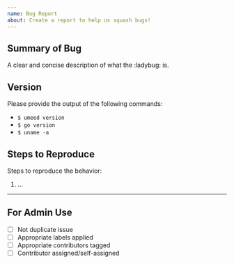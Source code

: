 ```yaml
---
name: Bug Report 
about: Create a report to help us squash bugs!
---
```


<!-- < < < < < < < < < < < < < < < < < < < < < < < < < < < < < < < < < < < < ☺
v                     ✰  Thanks for opening an issue! ✰                      v
v       Before smashing the submit button please review the template.        v
v       Also, please also ensure that this is not a duplicate issue :)       v
☺ > > > > > > > > > > > > > > > > > > > > > > > > > > > > > > > > > > > >  -->

## Summary of Bug

A clear and concise description of what the :ladybug: is.

## Version

Please provide the output of the following commands:

- `$ umeed version`
- `$ go version`
- `$ uname -a`

## Steps to Reproduce

Steps to reproduce the behavior:

1. ...

----

## For Admin Use

- [ ] Not duplicate issue
- [ ] Appropriate labels applied
- [ ] Appropriate contributors tagged
- [ ] Contributor assigned/self-assigned

